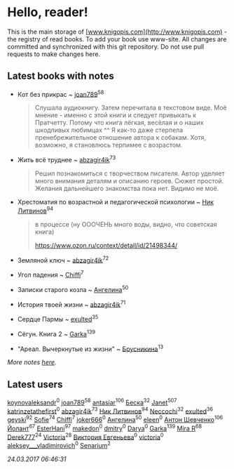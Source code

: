 # Hello, reader!
This is the main storage of [www.knigopis.com](http://www.knigopis.com) - the registry of read books.
To add your book use www-site. All changes are committed and synchronized with this git repository.
Do not use pull requests to make changes here.


## Latest books with notes
* Кот без прикрас ~ [joan789](users/240/2401650-vkontakte)<sup>58</sup>
    > Слушала аудиокнигу. Затем перечитала в текстовом виде. Моё мнение - именно с этой книги и следует привыкать к Пратчетту. Потому что книга лёгкая, весёлая и о наших шкодливых любимцах ^^ Я как-то даже стерпела пренебрежительное отношение автора к собакам. Хотя, возможно, я становлюсь терпимее с возрастом.

* Жить всё труднее ~ [abzagir4ik](users/362/3621623-vkontakte)<sup>73</sup>
    > Решил познакомиться с творчеством писателя. Автор уделяет много внимания деталям и описанию героев. Сюжет простой.
    > Желания дальнейшего знакомства пока нет. Видимо не моё.

* Хрестоматия по возрастной и педагогической психологии ~ [Ник Литвинов](users/241/241974816-vkontakte)<sup>94</sup>
    > в процессе (ну ОООЧЕНЬ много воды, видно, что советская книга)
    > 
    > https://www.ozon.ru/context/detail/id/21498344/

* Земляной ключ ~ [abzagir4ik](users/362/3621623-vkontakte)<sup>72</sup>

* Угол падения ~ [Chiffi](users/105/105831994080785626680-google)<sup>7</sup>

* Записки старого козла ~ [Ангелина](users/837/83788782-vkontakte)<sup>50</sup>

* История твоей жизни ~ [abzagir4ik](users/362/3621623-vkontakte)<sup>71</sup>

* Сердце Пармы ~ [exulted](users/100/100599204551896265722-google)<sup>35</sup>

* Сёгун. Книга 2 ~ [Garka](users/115/115753719718250012620-google)<sup>139</sup>

* "Ареал. Вычеркнутые из жизни" ~ [Брусникина](users/374/374307269-vkontakte)<sup>13</sup>


_More notes [here](latest_books_with_notes.md)._


## Latest users
[koynovaleksandr](users/414/414040473-vkontakte)<sup>0</sup> 
[joan789](users/240/2401650-vkontakte)<sup>58</sup> 
[antasiar](users/688/68827372-vkontakte)<sup>106</sup> 
[Беска](users/157/1577468-vkontakte)<sup>32</sup> 
[Janet](users/205/20565064-vkontakte)<sup>507</sup> 
[katrinzetathefirst](users/138/1389223397787225-facebook)<sup>0</sup> 
[abzagir4ik](users/362/3621623-vkontakte)<sup>73</sup> 
[Ник Литвинов](users/241/241974816-vkontakte)<sup>94</sup> 
[Neccochi](users/126/12601720503917094896-mailru)<sup>32</sup> 
[exulted](users/100/100599204551896265722-google)<sup>36</sup> 
[geyski](users/221/221959664-vkontakte)<sup>92</sup> 
[Sofie](users/485/48568611-vkontakte)<sup>74</sup> 
[Chiffi](users/105/105831994080785626680-google)<sup>7</sup> 
[joker666](users/246/2463393-vkontakte)<sup>0</sup> 
[Ангелина](users/837/83788782-vkontakte)<sup>50</sup> 
[eleen](users/100/100002213456036-facebook)<sup>0</sup> 
[Антон Шевченко](users/339/339786161-vkontakte)<sup>106</sup> 
[Йолант](users/104/104690883692185089260-google)<sup>67</sup> 
[EsterHani](users/305/30558181-vkontakte)<sup>97</sup> 
[makedon](users/323/323691055-vkontakte)<sup>0</sup> 
[dmitry](users/107/107235589178771063989-google)<sup>0</sup> 
[Darya](users/901/90113106-vkontakte)<sup>0</sup> 
[Garka](users/115/115753719718250012620-google)<sup>139</sup> 
[Mira R](users/103/103293621948650602575-google)<sup>68</sup> 
[Derek777](users/153/15386028-yandex)<sup>24</sup> 
[Victoria](users/113/113794223924688167852-google)<sup>28</sup> 
[Виктория Евгеньева](users/102/10205921887061811730-mailru)<sup>0</sup> 
[victoria](users/646/64674343-vkontakte)<sup>0</sup> 
[aleksey___vladimirovich](users/769/76995116-vkontakte)<sup>0</sup> 
[Senarium](users/117/117838096423941527847-google)<sup>2</sup> 


_24.03.2017 06:46:31_
